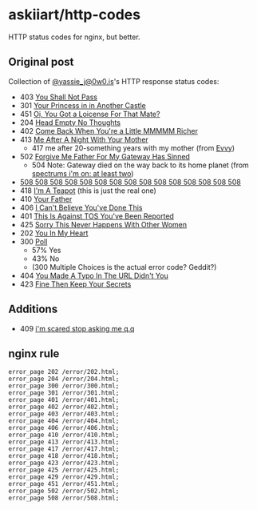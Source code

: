 # askiiart/http-codes

HTTP status codes for nginx, but better.

## Original post

Collection of [@yassie_j@0w0.is](https://0w0.is/yassie_j)'s HTTP response status codes:

- 403 [You Shall Not Pass](https://0w0.is/notice/AZpeq9kdiVbKocpo0m)
- 301 [Your Princess in in Another Castle](https://0w0.is/notice/AZpfAtcGtx1gr4oHVg)
- 451 [Oi, You Got a Loicense For That Mate?](https://0w0.is/notice/AZpfQAPElAI5GszkAa)
- 204 [Head Empty No Thoughts](https://0w0.is/notice/AZpfdFJboofeGHbCUa)
- 402 [Come Back When You're a Little MMMMM Richer](https://0w0.is/notice/AZpfvcOck8SL3fhmwS)
- 413 [Me After A Night With Your Mother](https://0w0.is/notice/AZpgMXPNObkTPJtSKW)
  - 417 me after 20-something years with my mother (from [Evvy](https://tech.lgbt/@pierogiburo/111076180358295709))
- 502 [Forgive Me Father For My Gateway Has Sinned](https://0w0.is/notice/AZpgs0f6gIa775G4DQ)
  - 504 Note: Gateway died on the way back to its home planet (from [spectrums i'm on: at least two](https://realworldsunny.name/notes/9k8j3jo5hf))
- [508 508 508 508 508 508 508 508 508 508 508 508 508 508 508](https://0w0.is/notice/AZph3gHkGe5BOHtdJo)
- 418 [I'm A Teapot](https://0w0.is/notice/AZph69mBakLHR0JbVY)
    (this is just the real one)
- 410 [Your Father](https://0w0.is/notice/AZphDH230s43xu7zxQ)
- 406 [I Can't Believe You've Done This](https://0w0.is/notice/AZphGgRsyF6Zf8q71c)
- 401 [This Is Against TOS You've Been
    Reported](https://0w0.is/notice/AZphX4T5R1ksn5DPxA)
- 425 [Sorry This Never Happens With Other
    Women](https://0w0.is/notice/AZphi280TWwAicaBVI)
- 202 [You In My Heart](https://0w0.is/notice/AZpiODVUYkViAigMfA)
- 300 [Poll](https://0w0.is/notice/AZpicIzowoUZFaaPdg)
  - 57% Yes
  - 43% No
  - (300 Multiple Choices is the actual error code? Geddit?)
- 404 [You Made A Typo In The URL Didn't You](https://0w0.is/notice/AZpik5MrV9JpId4cTI)
- 423 [Fine Then Keep Your Secrets](https://0w0.is/notice/AZpj18ZUqKTa9u78Pg)

## Additions

- 409 [i'm scared stop asking me q.q](https://meow.woem.cat/notes/9lgiyx2aahggxb4d)

## nginx rule

```nginx
error_page 202 /error/202.html;
error_page 204 /error/204.html;
error_page 300 /error/300.html;
error_page 301 /error/301.html;
error_page 401 /error/401.html;
error_page 402 /error/402.html;
error_page 403 /error/403.html;
error_page 404 /error/404.html;
error_page 406 /error/406.html;
error_page 410 /error/410.html;
error_page 413 /error/413.html;
error_page 417 /error/417.html;
error_page 418 /error/418.html;
error_page 423 /error/423.html;
error_page 425 /error/425.html;
error_page 429 /error/429.html;
error_page 451 /error/451.html;
error_page 502 /error/502.html;
error_page 508 /error/508.html;
```
